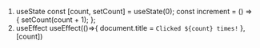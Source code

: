1. useState
  const [count, setCount] = useState(0);
  const increment = () => {
    setCount(count + 1);
  };
2. useEffect
  useEffect(()=>{
    document.title = `Clicked ${count} times!`
  },[count]) 